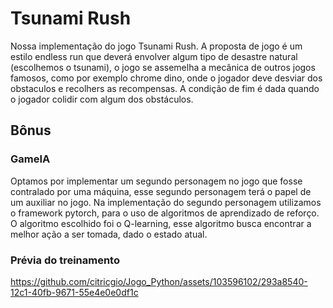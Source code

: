 # Tsunami Rush

Nossa implementação do jogo Tsunami Rush.
A proposta de jogo é um estilo endless run que deverá envolver algum tipo de desastre natural (escolhemos o tsunami), o jogo se assemelha a mecânica de outros jogos famosos, como por exemplo chrome dino, onde o jogador deve desviar dos obstaculos e recolhers as recompensas.
A condição de fim é dada quando o jogador colidir com algum dos obstáculos.



## Bônus
### GameIA



Optamos por implementar um segundo personagem no jogo que fosse contralado por uma máquina, esse segundo personagem terá o papel de um auxiliar no jogo.
Na implementação do segundo personagem utilizamos o framework pytorch, para o uso de algoritmos de aprendizado de reforço. O algoritmo escolhido foi o Q-learning, esse algoritmo busca encontrar a melhor ação a ser tomada, dado o estado atual.


### Prévia do treinamento

https://github.com/citricgio/Jogo_Python/assets/103596102/293a8540-12c1-40fb-9671-55e4e0e0df1c




